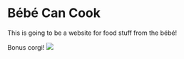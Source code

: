 Bébé Can Cook
=====================

This is going to be a website for food stuff from the bébé!

Bonus corgi!
<img src="http://i.imgur.com/6c3fkvE.gif"/>
